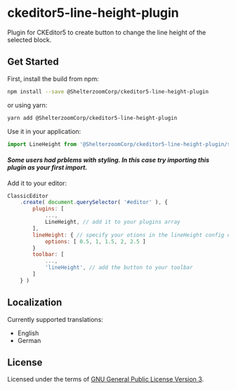 # ckeditor5-line-height-plugin

Plugin for CKEditor5 to create button to change the line height of the selected block.

## Get Started

First, install the build from npm:

```bash
npm install --save @ShelterzoomCorp/ckeditor5-line-height-plugin
```
or using yarn:
```bash
yarn add @ShelterzoomCorp/ckeditor5-line-height-plugin
```

Use it in your application:

```js
import LineHeight from '@ShelterzoomCorp/ckeditor5-line-height-plugin/src/lineheight';
```
#### ***Some users had prblems with styling. In this case try importing this plugin as your first import.***
Add it to your editor:
```js
ClassicEditor
    .create( document.querySelector( '#editor' ), {
        plugins: [
            ...,
            LineHeight, // add it to your plugins array
        ],
        lineHeight: { // specify your otions in the lineHeight config object. Default values are [ 0, 0.5, 1, 1.5, 2 ]
            options: [ 0.5, 1, 1.5, 2, 2.5 ]
        }
        toolbar: [
            ...,
            'lineHeight', // add the button to your toolbar
        ]
    } )
```
## Localization

Currently supported translations:
* English
* German

## License

Licensed under the terms of [GNU General Public License Version 3](http://www.gnu.org/licenses/gpl.html).
